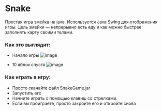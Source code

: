 # Snake

Простая игра змейка на java. Используется Java Swing для отображения игры. Цель змейки — непрерывно есть еду и как можно быстрее заполнять карту своими телами.

### Как это выглядит:

- Начало игры
![image](https://github.com/ksevvi/Snake/assets/109472082/f3dda7e0-5d95-4645-b31c-5e5a6cd09639)

- 10 яблок спустя
![image](https://github.com/ksevvi/Snake/assets/109472082/70f24fd2-b20f-443c-8092-50a59271cd2c)

### Как играть в игру:
- Просто скачайте файл SnakeGame.jar
- Запустить его
- Начните играть с помощью клавиш со стрелками.
- Если вы проиграете, просто закройте его и откройте снова


